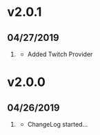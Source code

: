 # v2.0.1
## 04/27/2019

1. [](#new)
    * Added Twitch Provider

# v2.0.0
##  04/26/2019

1. [](#new)
    * ChangeLog started...
